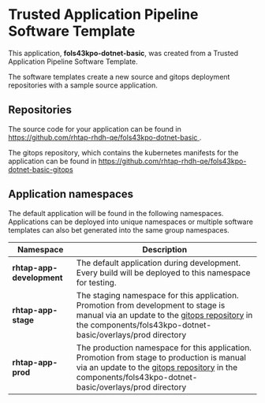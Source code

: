 # Trusted Application Pipeline Software Template

This application, **fols43kpo-dotnet-basic**, was created from a Trusted Application Pipeline Software Template.

The software templates create a new source and gitops deployment repositories with a sample source application. 

## Repositories

The source code for your application can be found in [https://github.com/rhtap-rhdh-qe/fols43kpo-dotnet-basic ](https://github.com/rhtap-rhdh-qe/fols43kpo-dotnet-basic ).
 
The gitops repository, which contains the kubernetes manifests for the application can be found in 
[https://github.com/rhtap-rhdh-qe/fols43kpo-dotnet-basic-gitops ](https://github.com/rhtap-rhdh-qe/fols43kpo-dotnet-basic-gitops ) 

## Application namespaces 

The default application will be found in the following namespaces. Applications can be deployed into unique namespaces or multiple software templates can also bet generated into the same group namespaces.  

|  Namespace   |  Description   |  
| -------- | -------- |   
| **rhtap-app-development** | The default application during development. Every build will be deployed to this namespace for testing. | 
| **rhtap-app-stage** | The staging namespace for this application. Promotion from development to stage is manual via an update to the [gitops repository](https://github.com/rhtap-rhdh-qe/fols43kpo-dotnet-basic-gitops ) in the components/fols43kpo-dotnet-basic/overlays/prod directory |  
| **rhtap-app-prod** | The production namespace for this application. Promotion from stage to production is manual via an update to the [gitops repository](https://github.com/rhtap-rhdh-qe/fols43kpo-dotnet-basic-gitops ) in the components/fols43kpo-dotnet-basic/overlays/prod directory | 